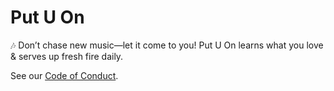 # Put U On

🎶 Don’t chase new music—let it come to you! Put U On learns what you love & serves up fresh fire daily.

See our [Code of Conduct](https://github.com/uthoffcyra/Put-U-On/blob/main/docs/CONDUCT.md).
